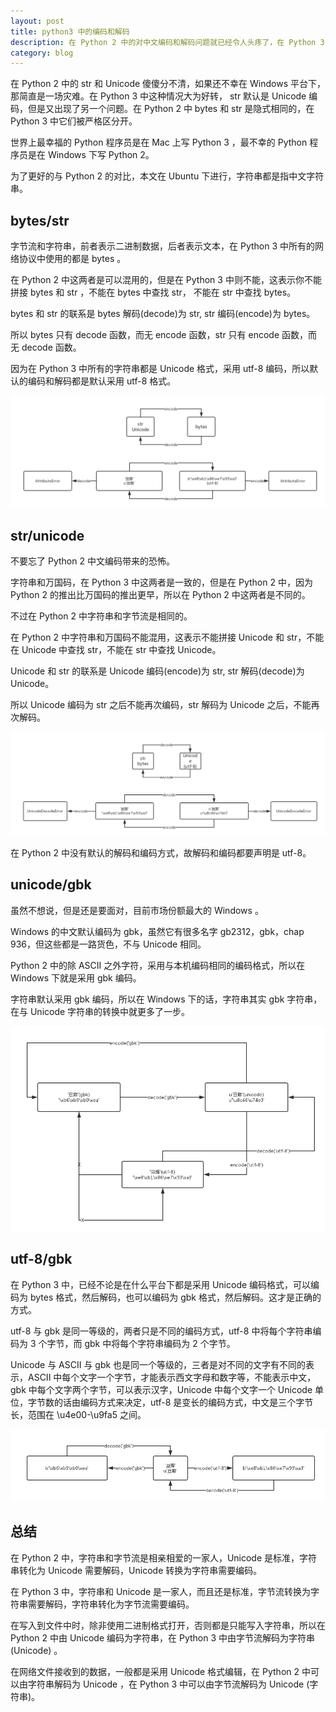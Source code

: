 ```yaml
---
layout: post
title: python3 中的编码和解码
description: 在 Python 2 中的对中文编码和解码问题就已经令人头疼了，在 Python 3 中字符串全部采用 Unicode 编码，没想到又到了另一种编码和解码问题中。
category: blog
---
```


在 Python 2 中的 str 和 Unicode 傻傻分不清，如果还不幸在 Windows 平台下，那简直是一场灾难。在 Python 3 中这种情况大为好转， str 默认是 Unicode 编码，但是又出现了另一个问题。在 Python 2 中 bytes 和 str 是隐式相同的，在 Python 3 中它们被严格区分开。

世界上最幸福的 Python 程序员是在 Mac 上写 Python 3 ，最不幸的 Python 程序员是在 Windows 下写 Python 2。

为了更好的与 Python 2 的对比，本文在 Ubuntu 下进行，字符串都是指中文字符串。

## bytes/str

字节流和字符串，前者表示二进制数据，后者表示文本，在 Python 3 中所有的网络协议中使用的都是 bytes 。

在 Python 2 中这两者是可以混用的，但是在 Python 3 中则不能，这表示你不能拼接 bytes 和 str ，不能在 bytes 中查找 str， 不能在 str 中查找 bytes。

bytes 和 str 的联系是 bytes 解码(decode)为 str, str 编码(encode)为 bytes。

所以 bytes 只有 decode 函数，而无 encode 函数，str 只有 encode 函数，而无 decode 函数。

因为在 Python 3 中所有的字符串都是 Unicode 格式，采用 utf-8 编码，所以默认的编码和解码都是默认采用 utf-8 格式。

![python3](/images/python3.png)

## str/unicode

不要忘了 Python 2 中文编码带来的恐怖。

字符串和万国码，在 Python 3 中这两者是一致的，但是在 Python 2 中，因为 Python 2 的推出比万国码的推出更早，所以在 Python 2 中这两者是不同的。

不过在 Python 2 中字符串和字节流是相同的。

在 Python 2 中字符串和万国码不能混用，这表示不能拼接 Unicode 和 str，不能在 Unicode 中查找 str，不能在 str 中查找 Unicode。

Unicode 和 str 的联系是 Unicode 编码(encode)为 str, str 解码(decode)为 Unicode。

所以 Unicode 编码为 str 之后不能再次编码，str 解码为 Unicode 之后，不能再次解码。

![python2](/images/python2.png)

在 Python 2 中没有默认的解码和编码方式，故解码和编码都要声明是 utf-8。

## unicode/gbk

虽然不想说，但是还是要面对，目前市场份额最大的 Windows 。

Windows 的中文默认编码为 gbk，虽然它有很多名字 gb2312，gbk，chap 936，但这些都是一路货色，不与 Unicode 相同。

Python 2 中的除 ASCII 之外字符，采用与本机编码相同的编码格式，所以在 Windows 下就是采用 gbk 编码。

字符串默认采用 gbk 编码，所以在 Windows 下的话，字符串其实 gbk 字符串，在与 Unicode 字符串的转换中就更多了一步。

![windows](/images/windows.png)

## utf-8/gbk

在 Python 3 中，已经不论是在什么平台下都是采用 Unicode 编码格式，可以编码为 bytes 格式，然后解码，也可以编码为 gbk 格式，然后解码。这才是正确的方式。

utf-8 与 gbk 是同一等级的，两者只是不同的编码方式，utf-8 中将每个字符串编码为 3 个字节，而 gbk 中将每个字符串编码为 2 个字节。

Unicode 与 ASCII 与 gbk 也是同一个等级的，三者是对不同的文字有不同的表示，ASCII 中每个文字一个字节，才能表示西文字母和数字等，不能表示中文，gbk 中每个文字两个字节，可以表示汉字，Unicode 中每个文字一个 Unicode 单位，字节数的话由编码方式来决定，utf-8 是变长的编码方式，中文是三个字节长，范围在 \u4e00-\u9fa5 之间。

![perfect](/images/perfect.png)

## 总结

在 Python 2 中，字符串和字节流是相亲相爱的一家人，Unicode 是标准，字符串转化为 Unicode 需要解码，Unicode 转换为字符串需要编码。

在 Python 3 中，字符串和 Unicode 是一家人，而且还是标准，字节流转换为字符串需要解码，字符串转化为字节流需要编码。

在写入到文件中时，除非使用二进制格式打开，否则都是只能写入字符串，所以在 Python 2 中由 Unicode 编码为字符串，在 Python 3 中由字节流解码为字符串 (Unicode) 。

在网络文件接收到的数据，一般都是采用 Unicode 格式编辑，在 Python 2 中可以由字符串解码为 Unicode ，在 Python 3 中可以由字节流解码为 Unicode (字符串)。

